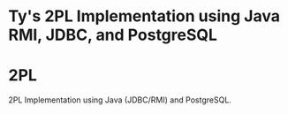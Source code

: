 # Ty's 2PL Implementation using Java RMI, JDBC, and PostgreSQL
# 2PL
2PL Implementation using Java (JDBC/RMI) and PostgreSQL.
